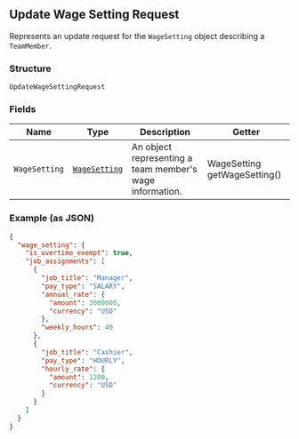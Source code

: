 ## Update Wage Setting Request

Represents an update request for the `WageSetting` object describing a `TeamMember`.

### Structure

`UpdateWageSettingRequest`

### Fields

| Name | Type | Description | Getter |
|  --- | --- | --- | --- |
| `WageSetting` | [`WageSetting`](/doc/models/wage-setting.md) | An object representing a team member's wage information. | WageSetting getWageSetting() |

### Example (as JSON)

```json
{
  "wage_setting": {
    "is_overtime_exempt": true,
    "job_assignments": [
      {
        "job_title": "Manager",
        "pay_type": "SALARY",
        "annual_rate": {
          "amount": 3000000,
          "currency": "USD"
        },
        "weekly_hours": 40
      },
      {
        "job_title": "Cashier",
        "pay_type": "HOURLY",
        "hourly_rate": {
          "amount": 1200,
          "currency": "USD"
        }
      }
    ]
  }
}
```


